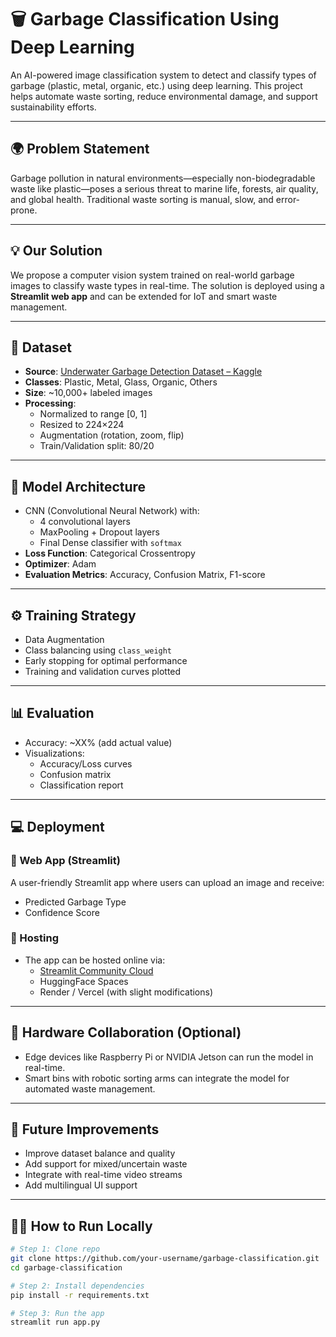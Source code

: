 # 🗑️ Garbage Classification Using Deep Learning

An AI-powered image classification system to detect and classify types of garbage (plastic, metal, organic, etc.) using deep learning. This project helps automate waste sorting, reduce environmental damage, and support sustainability efforts.

---

## 🌍 Problem Statement

Garbage pollution in natural environments—especially non-biodegradable waste like plastic—poses a serious threat to marine life, forests, air quality, and global health. Traditional waste sorting is manual, slow, and error-prone.

---

## 💡 Our Solution

We propose a computer vision system trained on real-world garbage images to classify waste types in real-time. The solution is deployed using a **Streamlit web app** and can be extended for IoT and smart waste management.

---

## 📁 Dataset

- **Source**: [Underwater Garbage Detection Dataset – Kaggle](https://www.kaggle.com/datasets)
- **Classes**: Plastic, Metal, Glass, Organic, Others
- **Size**: ~10,000+ labeled images
- **Processing**:
  - Normalized to range [0, 1]
  - Resized to 224×224
  - Augmentation (rotation, zoom, flip)
  - Train/Validation split: 80/20

---

## 🧠 Model Architecture

- CNN (Convolutional Neural Network) with:
  - 4 convolutional layers
  - MaxPooling + Dropout layers
  - Final Dense classifier with `softmax`
- **Loss Function**: Categorical Crossentropy
- **Optimizer**: Adam
- **Evaluation Metrics**: Accuracy, Confusion Matrix, F1-score

---

## ⚙️ Training Strategy

- Data Augmentation
- Class balancing using `class_weight`
- Early stopping for optimal performance
- Training and validation curves plotted

---

## 📊 Evaluation

- Accuracy: ~XX% (add actual value)
- Visualizations:
  - Accuracy/Loss curves
  - Confusion matrix
  - Classification report

---

## 💻 Deployment

### 🔹 Web App (Streamlit)

A user-friendly Streamlit app where users can upload an image and receive:
- Predicted Garbage Type
- Confidence Score

### 🔹 Hosting

- The app can be hosted online via:
  - [Streamlit Community Cloud](https://streamlit.io/cloud)
  - HuggingFace Spaces
  - Render / Vercel (with slight modifications)

---

## 🔌 Hardware Collaboration (Optional)

- Edge devices like Raspberry Pi or NVIDIA Jetson can run the model in real-time.
- Smart bins with robotic sorting arms can integrate the model for automated waste management.

---

## 🚀 Future Improvements

- Improve dataset balance and quality
- Add support for mixed/uncertain waste
- Integrate with real-time video streams
- Add multilingual UI support

---

## 🧑‍💻 How to Run Locally

```bash
# Step 1: Clone repo
git clone https://github.com/your-username/garbage-classification.git
cd garbage-classification

# Step 2: Install dependencies
pip install -r requirements.txt

# Step 3: Run the app
streamlit run app.py
